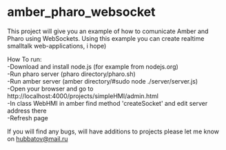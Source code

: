 amber_pharo_websocket
=====================

This project will give you an example of how to comunicate Amber and Pharo using WebSockets. 
Using this example you can create realtime smalltalk web-applications, i hope)

How To run:<br>
-Download and install node.js (for example from nodejs.org)<br>
-Run pharo server (pharo directory/pharo.sh)<br>
-Run amber server (amber directory/#sudo node ./server/server.js)<br>
-Open your browser and go to http://localhost:4000/projects/simpleHMI/admin.html<br>
-In class WebHMI in amber find method 'createSocket' and edit server address there<br>
-Refresh page<br>

If you will find any bugs, will have additions to projects please let me know on hubbatov@mail.ru